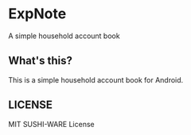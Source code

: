 # ExpNote

A simple household account book

## What's this?

This is a simple household account book for Android.

## LICENSE
MIT SUSHI-WARE License
